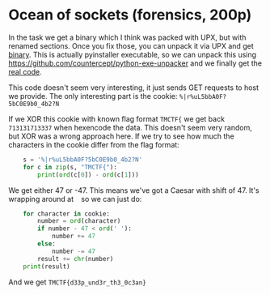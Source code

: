 # Ocean of sockets (forensics, 200p)

In the task we get a binary which I think was packed with UPX, but with renamed sections.
Once you fix those, you can unpack it via UPX and get [binary](OceanOfSockets.exe).
This is actually pyinstaller executable, so we can unpack this using https://github.com/countercept/python-exe-unpacker and we finally get the [real code](oceanOfSockets.py).

This code doesn't seem very interesting, it just sends GET requests to host we provide.
The only interesting part is the cookie: `%|r%uL5bbA0F?5bC0E9b0_4b2?N`

If we XOR this cookie with known flag format `TMCTF{` we get back `713131713337` when hexencode the data.
This doesn't seem very random, but XOR was a wrong approach here.
If we try to see how much the characters in the cookie differ from the flag format: 

```python
    s = '%|r%uL5bbA0F?5bC0E9b0_4b2?N'
    for c in zip(s, "TMCTF{"):
        print(ord(c[0]) - ord(c[1]))
```

We get either 47 or -47.
This means we've got a Caesar with shift of 47.
It's wrapping around at ` ` so we can just do:

```python
    for character in cookie:
        number = ord(character)
        if number - 47 < ord(' '):
            number += 47
        else:
            number -= 47
        result += chr(number)
    print(result)
```

And we get `TMCTF{d33p_und3r_th3_0c3an}`
